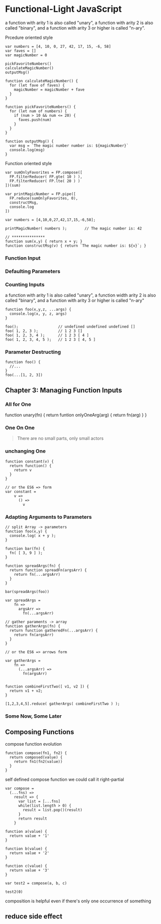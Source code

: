 # Functional-Light JavaScript

a function with arity 1 is also called "unary", a function with arity 2 is also called "binary", and a function with arity 3 or higher is called "n-ary".

Prcedure oriented style
```
var numbers = [4, 10, 0, 27, 42, 17, 15, -6, 58]
var faves = []
var magicNumber = 0

pickFavoriteNumbers()
calculateMagicNumber()
outputMsg()

function calculateMagicNumber() {
  for (let fave of faves) {
    magicNumber = magicNumber + fave
  }
}

function pickFavoriteNumbers() {
  for (let num of numbers) {
    if (num > 10 && num <= 20) {
      faves.push(num)
    }
  }
}

function outputMsg() {
  var msg = `The magic number number is: ${magicNumber}`
  console.log(msg)
}

```

Function oriented style
```
var sumOnlyFavorites = FP.compose([
  FP.filterReducer( FP.gte( 10 ) ),
  FP.filterReducer( FP.lte( 20 ) )
])(sum)

var printMagicNumber = FP.pipe([
  FP.reduce(sumOnlyFavorites, 0),
  constructMsg,
  console.log
])

var numbers = [4,10,0,27,42,17,15,-6,58];

printMagicNumber( numbers );        // The magic number is: 42

// ***************
function sum(x,y) { return x + y; }
function constructMsg(v) { return `The magic number is: ${v}`; }
```

### Function Input

### Defaulting Parameters

### Counting Inputs

a function with arity 1 is also called "unary", a function width arity 2 is also called "binary", and a function with arity 3 or higher is called "n-ary"

```
function foo(x,y,z, ...args) {
  console.log(x, y, z, args)
}

foo();                  // undefined undefined undefined []
foo( 1, 2, 3 );         // 1 2 3 []
foo( 1, 2, 3, 4 );      // 1 2 3 [ 4 ]
foo( 1, 2, 3, 4, 5 );   // 1 2 3 [ 4, 5 ]
```

### Parameter Destructing

```
function foo() {
  //...
}
foo(...[1, 2, 3])
```

## Chapter 3: Managing Function Inputs


### All for One

function unary(fn) {
  return funtion onlyOneArg(arg) {
    return fn(arg)
  }
}

### One On One

> There are no small parts, only small actors

### unchanging One

```
function constant(v) {
  return function() {
    return v
  }
}

// or the ES6 => form
var constant =
    v =>
      () =>
        v
```

### Adapting Arguments to Parameters

```
// split Array -> parameters
function foo(x,y) {
  console.log( x + y );
}

function bar(fn) {
  fn( [ 3, 9 ] );
}

function spreadArgs(fn) {
  return function spreadFn(argsArr) {
    return fn(...argsArr)
  }
}

bar(spreadArgs(foo))

var spreadArgs =
    fn =>
      argsArr =>
        fn(...argsArr)

// gather paraments -> array
function gatherArgs(fn) {
  return function gatheredFn(...argsArr) {
    return fn(argsArr)
  }
}

// or the ES6 => arrows form

var gatherArgs =
    fn => 
      (...argsArr) =>
        fn(argsArr)


function combineFirstTwo([ v1, v2 ]) {
  return v1 + v2;
}
        
[1,2,3,4,5].reduce( gatherArgs( combineFirstTwo ) );

```
### Some Now, Some Later

## Composing Functions

compose function evolution


```
function compose(fn1, fn2) {
  return composed(value) {
    return fn1(fn2(value))
  }
}
```

self defined compose function we could call it right-partial 
```
var compose =
  (...fns) => 
    result => {
      var list = [...fns]
      while(list.length > 0) {
        result = list.pop()(result)
      }
      return result
    }

function a(value) {
  return value + '1'
}

function b(value) {
  return value + '2'
}

function c(value) {
  return value + '3'
}

var test2 = compose(a, b, c)

test2(0)
```


composition is helpful even if there's only one occurrence of something

## reduce side effect

